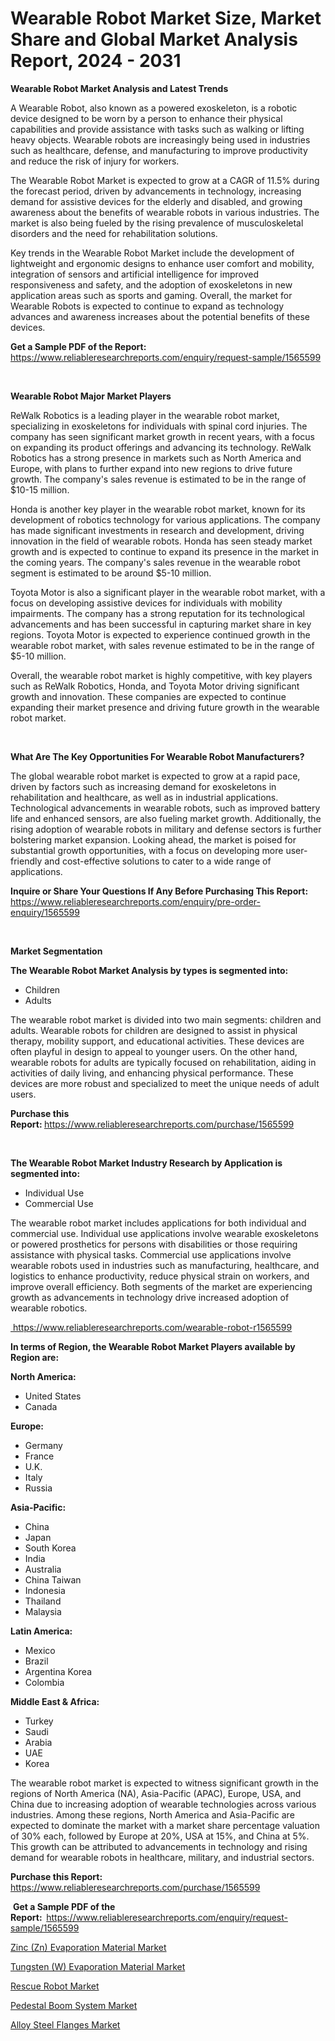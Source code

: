 <p><h1>Wearable Robot Market Size, Market Share and Global Market Analysis Report, 2024 - 2031</h1></p><p><strong>Wearable Robot Market Analysis and Latest Trends</strong></p>
<p><p>A Wearable Robot, also known as a powered exoskeleton, is a robotic device designed to be worn by a person to enhance their physical capabilities and provide assistance with tasks such as walking or lifting heavy objects. Wearable robots are increasingly being used in industries such as healthcare, defense, and manufacturing to improve productivity and reduce the risk of injury for workers.</p><p>The Wearable Robot Market is expected to grow at a CAGR of 11.5% during the forecast period, driven by advancements in technology, increasing demand for assistive devices for the elderly and disabled, and growing awareness about the benefits of wearable robots in various industries. The market is also being fueled by the rising prevalence of musculoskeletal disorders and the need for rehabilitation solutions.</p><p>Key trends in the Wearable Robot Market include the development of lightweight and ergonomic designs to enhance user comfort and mobility, integration of sensors and artificial intelligence for improved responsiveness and safety, and the adoption of exoskeletons in new application areas such as sports and gaming. Overall, the market for Wearable Robots is expected to continue to expand as technology advances and awareness increases about the potential benefits of these devices.</p></p>
<p><strong>Get a Sample PDF of the Report:&nbsp;</strong> <a href="https://www.reliableresearchreports.com/enquiry/request-sample/1565599">https://www.reliableresearchreports.com/enquiry/request-sample/1565599</a></p>
<p>&nbsp;</p>
<p><strong>Wearable Robot Major Market Players</strong></p>
<p><p>ReWalk Robotics is a leading player in the wearable robot market, specializing in exoskeletons for individuals with spinal cord injuries. The company has seen significant market growth in recent years, with a focus on expanding its product offerings and advancing its technology. ReWalk Robotics has a strong presence in markets such as North America and Europe, with plans to further expand into new regions to drive future growth. The company's sales revenue is estimated to be in the range of $10-15 million.</p><p>Honda is another key player in the wearable robot market, known for its development of robotics technology for various applications. The company has made significant investments in research and development, driving innovation in the field of wearable robots. Honda has seen steady market growth and is expected to continue to expand its presence in the market in the coming years. The company's sales revenue in the wearable robot segment is estimated to be around $5-10 million.</p><p>Toyota Motor is also a significant player in the wearable robot market, with a focus on developing assistive devices for individuals with mobility impairments. The company has a strong reputation for its technological advancements and has been successful in capturing market share in key regions. Toyota Motor is expected to experience continued growth in the wearable robot market, with sales revenue estimated to be in the range of $5-10 million.</p><p>Overall, the wearable robot market is highly competitive, with key players such as ReWalk Robotics, Honda, and Toyota Motor driving significant growth and innovation. These companies are expected to continue expanding their market presence and driving future growth in the wearable robot market.</p></p>
<p>&nbsp;</p>
<p><strong>What Are The Key Opportunities For Wearable Robot Manufacturers?</strong></p>
<p><p>The global wearable robot market is expected to grow at a rapid pace, driven by factors such as increasing demand for exoskeletons in rehabilitation and healthcare, as well as in industrial applications. Technological advancements in wearable robots, such as improved battery life and enhanced sensors, are also fueling market growth. Additionally, the rising adoption of wearable robots in military and defense sectors is further bolstering market expansion. Looking ahead, the market is poised for substantial growth opportunities, with a focus on developing more user-friendly and cost-effective solutions to cater to a wide range of applications.</p></p>
<p><strong>Inquire or Share Your Questions If Any Before Purchasing This Report:</strong> <a href="https://www.reliableresearchreports.com/enquiry/pre-order-enquiry/1565599">https://www.reliableresearchreports.com/enquiry/pre-order-enquiry/1565599</a></p>
<p>&nbsp;</p>
<p><strong>Market Segmentation</strong></p>
<p><strong>The Wearable Robot Market Analysis by types is segmented into:</strong></p>
<p><ul><li>Children</li><li>Adults</li></ul></p>
<p><p>The wearable robot market is divided into two main segments: children and adults. Wearable robots for children are designed to assist in physical therapy, mobility support, and educational activities. These devices are often playful in design to appeal to younger users. On the other hand, wearable robots for adults are typically focused on rehabilitation, aiding in activities of daily living, and enhancing physical performance. These devices are more robust and specialized to meet the unique needs of adult users.</p></p>
<p><strong>Purchase this Report:&nbsp;</strong><a href="https://www.reliableresearchreports.com/purchase/1565599">https://www.reliableresearchreports.com/purchase/1565599</a></p>
<p>&nbsp;</p>
<p><strong>The Wearable Robot Market Industry Research by Application is segmented into:</strong></p>
<p><ul><li>Individual Use</li><li>Commercial Use</li></ul></p>
<p><p>The wearable robot market includes applications for both individual and commercial use. Individual use applications involve wearable exoskeletons or powered prosthetics for persons with disabilities or those requiring assistance with physical tasks. Commercial use applications involve wearable robots used in industries such as manufacturing, healthcare, and logistics to enhance productivity, reduce physical strain on workers, and improve overall efficiency. Both segments of the market are experiencing growth as advancements in technology drive increased adoption of wearable robotics.</p></p>
<p><a href="https://www.reliableresearchreports.com/wearable-robot-r1565599">&nbsp;https://www.reliableresearchreports.com/wearable-robot-r1565599</a></p>
<p><strong>In terms of Region, the Wearable Robot Market Players available by Region are:</strong></p>
<p>
    <p> <strong> North America: </strong>
        <ul>
            <li>United States</li>
            <li>Canada</li>
        </ul>
        </p> 
    <p> <strong> Europe: </strong>
        <ul>
            <li>Germany</li>
            <li>France</li>
            <li>U.K.</li>
            <li>Italy</li>
            <li>Russia</li>
        </ul>
        </p> 
    <p> <strong> Asia-Pacific: </strong>
        <ul>
            <li>China</li>
            <li>Japan</li>
            <li>South Korea</li>
            <li>India</li>
            <li>Australia</li>
            <li>China Taiwan</li>
            <li>Indonesia</li>
            <li>Thailand</li>
            <li>Malaysia</li>
        </ul>
        </p> 
    <p> <strong> Latin America: </strong>
        <ul>
            <li>Mexico</li>
            <li>Brazil</li>
            <li>Argentina Korea</li>
            <li>Colombia</li>
        </ul>
        </p> 
    <p> <strong> Middle East & Africa: </strong>
        <ul>
            <li>Turkey</li>
            <li>Saudi</li>
            <li>Arabia</li>
            <li>UAE</li>
            <li>Korea</li>
        </ul>
    </p>
    </p>
<p><p>The wearable robot market is expected to witness significant growth in the regions of North America (NA), Asia-Pacific (APAC), Europe, USA, and China due to increasing adoption of wearable technologies across various industries. Among these regions, North America and Asia-Pacific are expected to dominate the market with a market share percentage valuation of 30% each, followed by Europe at 20%, USA at 15%, and China at 5%. This growth can be attributed to advancements in technology and rising demand for wearable robots in healthcare, military, and industrial sectors.</p></p>
<p><strong>Purchase this Report: </strong><a href="https://www.reliableresearchreports.com/purchase/1565599">https://www.reliableresearchreports.com/purchase/1565599</a></p>
<p>&nbsp;<strong>Get a Sample PDF of the Report:&nbsp;&nbsp;</strong><a href="https://www.reliableresearchreports.com/enquiry/request-sample/1565599">https://www.reliableresearchreports.com/enquiry/request-sample/1565599</a></p>
<p><strong></strong></p>
<p><p><a href="https://www.linkedin.com/pulse/zinc-zn-evaporation-material-market-offer-valuable-insights-lhb7c?trackingId=XsJnehJeo6AyS9OiN%2Bwp%2Bw%3D%3D">Zinc (Zn) Evaporation Material Market</a></p><p><a href="https://www.linkedin.com/pulse/tungsten-w-evaporation-material-market-size-growth-outlook-bvr0c?trackingId=K1GMpksbxprPOWQZYK5vWQ%3D%3D">Tungsten (W) Evaporation Material Market</a></p><p><a href="https://github.com/fiixsa/Market-Research-Report-List-2/blob/main/rescue-robot-market.md">Rescue Robot Market</a></p><p><a href="https://github.com/cecuraprangm/Market-Research-Report-List-2/blob/main/pedestal-boom-system-market.md">Pedestal Boom System Market</a></p><p><a href="https://issuu.com/reportprime-2/docs/alloy-steel-flanges-market-size-2030.pptx">Alloy Steel Flanges Market</a></p></p>